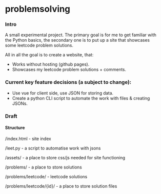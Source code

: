 # problemsolving
### Intro
A small experimental project.
The primary goal is for me to get familiar with the Python basics, the secondary one is to put up a site that showcases some leetcode problem solutions.

All in all the goal is to create a website, that:
- Works without hosting (github pages).
- Showcases my leetcode problem solutions + comments.

### Current key feature decisions (a subject to change):
- Use vue for client side, use JSON for storing data.
- Create a python CLI script to automate the work with files & creating JSONs.

### Draft
#### Structure

/index.html - site index

/leet.py - a script to automatise work with jsons

/assets/ - a place to store css/js needed for site functioning


/problems/ - a place to store solutions

/problems/leetcode/ - leetcode solutions

/problems/leetcode/{id}/ - a place to store solution files
